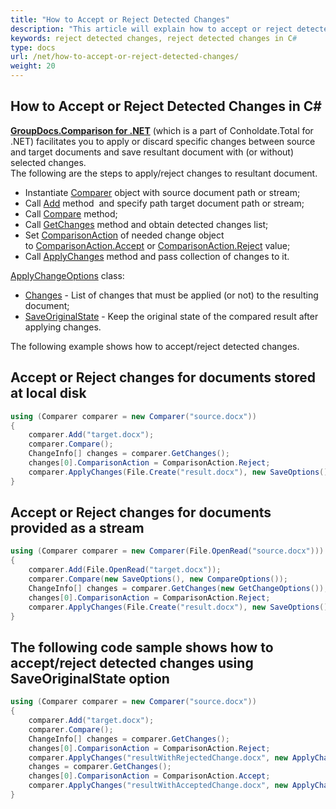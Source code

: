 ```yaml
---
title: "How to Accept or Reject Detected Changes"
description: "This article will explain how to accept or reject detected changes using GroupDocs.Comparison API which is a part of Conholdate.Total for .NET."
keywords: reject detected changes, reject detected changes in C#
type: docs
url: /net/how-to-accept-or-reject-detected-changes/
weight: 20
---
```

## How to Accept or Reject Detected Changes in C#

**[GroupDocs.Comparison for .NET](https://products.groupdocs.com/comparison/net)** (which is a part of Conholdate.Total for .NET) facilitates you to apply or discard specific changes between source and target documents and save resultant document with (or without) selected changes.  
The following are the steps to apply/reject changes to resultant document.

*   Instantiate [Comparer](https://apireference.groupdocs.com/net/comparison/groupdocs.comparison/comparer) object with source document path or stream;
*   Call [Add](https://apireference.groupdocs.com/net/comparison/groupdocs.comparison/comparer/methods/add/index) method  and specify path target document path or stream;
*   Call [Compare](https://apireference.groupdocs.com/net/comparison/groupdocs.comparison/comparer/methods/compare/index) method;
*   Call [GetChanges](https://apireference.groupdocs.com/net/comparison/groupdocs.comparison/comparer/methods/getchanges/index) method and obtain detected changes list;
*   Set [ComparisonAction](https://apireference.groupdocs.com/net/comparison/groupdocs.comparison.result/changeinfo/properties/comparisonaction) of needed change object to [ComparisonAction.Accept](https://apireference.groupdocs.com/net/comparison/groupdocs.comparison.result/comparisonaction) or [ComparisonAction.Reject](https://apireference.groupdocs.com/net/comparison/groupdocs.comparison.result/comparisonaction) value;
*   Call [ApplyChanges](https://apireference.groupdocs.com/net/comparison/groupdocs.comparison/comparer/methods/applychanges/index) method and pass collection of changes to it.

[ApplyChangeOptions](https://apireference.groupdocs.com/comparison/net/groupdocs.comparison.options/applychangeoptions) class:

*   [Changes](https://apireference.groupdocs.com/comparison/net/groupdocs.comparison.options/applychangeoptions/properties/changes) - List of changes that must be applied (or not) to the resulting document;
*   [SaveOriginalState](https://apireference.groupdocs.com/comparison/net/groupdocs.comparison.options/applychangeoptions/properties/saveoriginalstate) - Keep the original state of the compared result after applying changes.

The following example shows how to accept/reject detected changes.

## Accept or Reject changes for documents stored at local disk

```csharp
using (Comparer comparer = new Comparer("source.docx"))
{
    comparer.Add("target.docx");
    comparer.Compare();
    ChangeInfo[] changes = comparer.GetChanges();
    changes[0].ComparisonAction = ComparisonAction.Reject;
    comparer.ApplyChanges(File.Create("result.docx"), new SaveOptions(), new ApplyChangeOptions() { Changes = changes });
}
```

## Accept or Reject changes for documents provided as a stream

```csharp
using (Comparer comparer = new Comparer(File.OpenRead("source.docx")))
{
    comparer.Add(File.OpenRead("target.docx"));
    comparer.Compare(new SaveOptions(), new CompareOptions());
    ChangeInfo[] changes = comparer.GetChanges(new GetChangeOptions());
    changes[0].ComparisonAction = ComparisonAction.Reject;
    comparer.ApplyChanges(File.Create("result.docx"), new SaveOptions(), new ApplyChangeOptions() { Changes = changes });
}
```

## The following code sample shows how to accept/reject detected changes using SaveOriginalState option

```csharp
using (Comparer comparer = new Comparer("source.docx"))
{
    comparer.Add("target.docx");
    comparer.Compare();
    ChangeInfo[] changes = comparer.GetChanges();
    changes[0].ComparisonAction = ComparisonAction.Reject;
    comparer.ApplyChanges("resultWithRejectedChange.docx", new ApplyChangeOptions() { Changes = changes, SaveOriginalState = true });
    changes = comparer.GetChanges();
    changes[0].ComparisonAction = ComparisonAction.Accept;
    comparer.ApplyChanges("resultWithAcceptedChange.docx", new ApplyChangeOptions() { Changes = changes });
}
``` 







